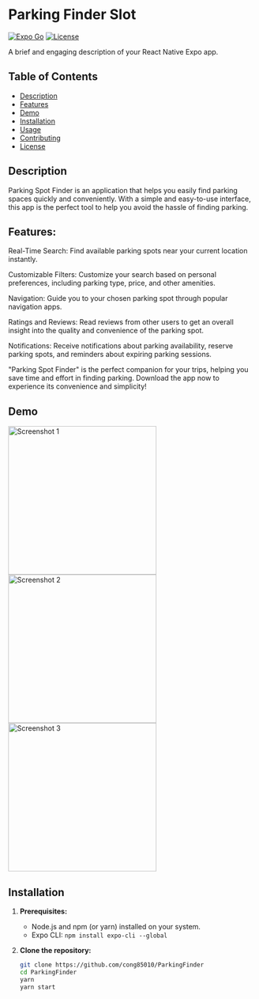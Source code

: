 # Parking Finder Slot

[![Expo Go](https://img.shields.io/badge/Runs%20with%20Expo%20Go-000.svg?style=flat-square&logo=EXPO&labelColor=f3f3f3&logoColor=000)](https://expo.dev/client)
[![License](https://img.shields.io/badge/License-MIT-blue.svg)]([LICENSE_URL]) 

A brief and engaging description of your React Native Expo app.

## Table of Contents
- [Description](#description)
- [Features](#features)
- [Demo](#demo)
- [Installation](#installation)
- [Usage](#usage)
- [Contributing](#contributing)
- [License](#license)

## Description

Parking Spot Finder is an application that helps you easily find parking spaces quickly and conveniently. With a simple and easy-to-use interface, this app is the perfect tool to help you avoid the hassle of finding parking.

## Features:

Real-Time Search: Find available parking spots near your current location instantly.

Customizable Filters: Customize your search based on personal preferences, including parking type, price, and other amenities.

Navigation: Guide you to your chosen parking spot through popular navigation apps.

Ratings and Reviews: Read reviews from other users to get an overall insight into the quality and convenience of the parking spot.

Notifications: Receive notifications about parking availability, reserve parking spots, and reminders about expiring parking sessions.

"Parking Spot Finder" is the perfect companion for your trips, helping you save time and effort in finding parking. Download the app now to experience its convenience and simplicity!

## Demo
<img src="https://github.com/cong85010/ParkingFinder/assets/58084805/1c5c1ba7-980e-4e91-83d1-e271125b5278" width="300" alt="Screenshot 1">
<img src="https://github.com/cong85010/ParkingFinder/assets/58084805/5a9e562a-5a4b-4484-b824-743c50cb0545" width="300" alt="Screenshot 2">
<img src="https://github.com/cong85010/ParkingFinder/assets/58084805/957c3617-1ce0-45d7-964b-f50b9d15941e" width="300" alt="Screenshot 3">

## Installation

1. **Prerequisites:**
   - Node.js and npm (or yarn) installed on your system.
   - Expo CLI: `npm install expo-cli --global`

2. **Clone the repository:**
   ```bash
   git clone https://github.com/cong85010/ParkingFinder
   cd ParkingFinder
   yarn 
   yarn start
  ```

